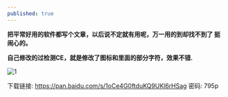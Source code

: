```yaml
---
published: true
---
```


**把平常好用的软件都写个文章，以后说不定就有用呢，万一用的到却找不到了 挺闹心的。**

**自己修改的过检测CE，就是修改了图标和里面的部分字符，效果不错.**

![1](http://images.cnblogs.com/cnblogs_com/slover/1202587/o_QQ%e6%8b%bc%e9%9f%b3%e6%88%aa%e5%9b%be20180712120249.png)

下载链接: <https://pan.baidu.com/s/1oCe4G0ftduKQ9UKl6rHSag> 密码: 795p
